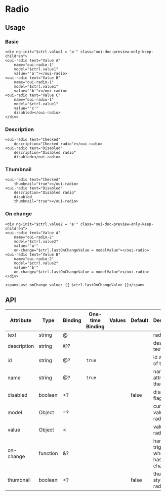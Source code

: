 # Radio

<component-status cx-design="complete" ux="complete"></component-status>

## Usage

### Basic

```html:preview
<div ng-init="$ctrl.value1 = 'a'" class="oui-doc-preview-only-keep-children">
<oui-radio text="Value A"
    name="oui-radio-1"
    model="$ctrl.value1"
    value="'a'"></oui-radio>
<oui-radio text="Value B"
    name="oui-radio-1"
    model="$ctrl.value1"
    value="'b'"></oui-radio>
<oui-radio text="Value C"
    name="oui-radio-1"
    model="$ctrl.value1"
    value="'c'"
    disabled></oui-radio>
</div>
```

### Description

```html:preview
<oui-radio text="Checked"
    description="Checked radio"></oui-radio>
<oui-radio text="Disabled"
    description="Disabled radio"
    disabled></oui-radio>
```

### Thumbnail

```html:preview
<oui-radio text="Checked"
    thumbnail="true"></oui-radio>
<oui-radio text="Disabled"
    description="Disabled radio"
    disabled
    thumbnail="true"></oui-radio>
```

### On change

```html:preview
<div ng-init="$ctrl.value2 = 'a'" class="oui-doc-preview-only-keep-children">
<oui-radio text="Value A"
    name="oui-radio-2"
    model="$ctrl.value2"
    value="'a'"
    on-change="$ctrl.lastOnChangeValue = modelValue"></oui-radio>
<oui-radio text="Value B"
    name="oui-radio-2"
    model="$ctrl.value2"
    value="'b'"
    on-change="$ctrl.lastOnChangeValue = modelValue"></oui-radio>
</div>

<span>Last onChange value: {{ $ctrl.lastOnChangeValue }}</span>
```

## API

| Attribute     | Type                    | Binding | One-time Binding | Values                   | Default | Description
| ----          | ----                    | ----    | ----             | ----                     | ----    | ----
| text          | string                  | @       |                  |                          |         | radio text
| description   | string                  | @?      |                  |                          |         | description text
| id            | string                  | @?      | `true`           |                          |         | id attribute of the radio
| name          | string                  | @?      | `true`           |                          |         | name attribute of the radio
| disabled      | boolean                 | <?      |                  |                          | false   | disabled flag
| model         | Object                  | =?      |                  |                          |         | current value of the radio
| value         | Object                  | <       |                  |                          |         | value of the radio
| on-change     | function                | &?      |                  |                          |         | handler triggered when value has changed
| thumbnail     | boolean                 | <?      |                  |                          | false   | thumbnail style of the radio
